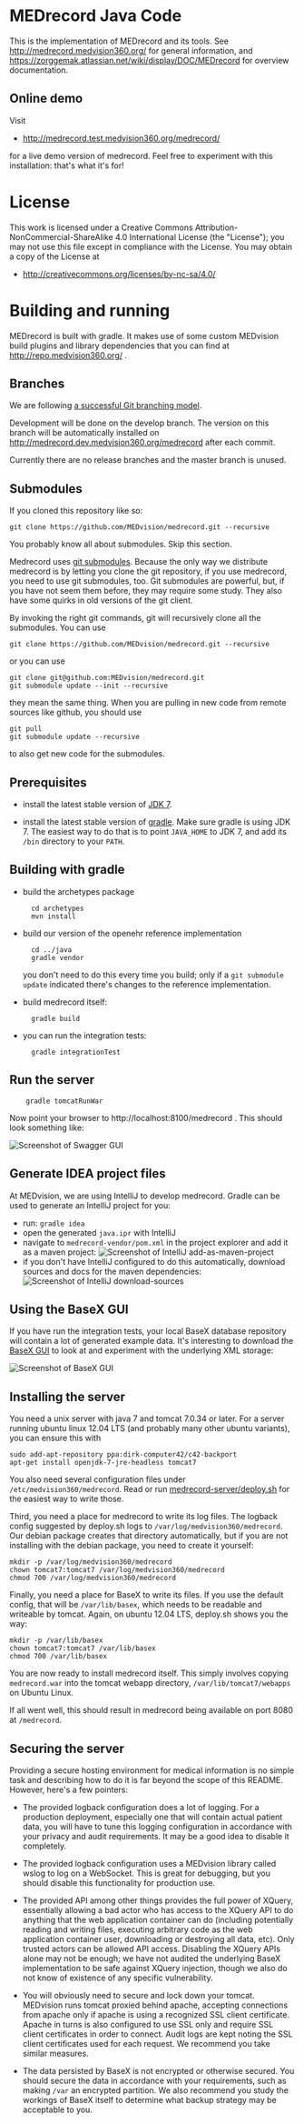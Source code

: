 MEDrecord Java Code
===================
This is the implementation of MEDrecord and its tools. See http://medrecord.medvision360.org/ for general information,
and https://zorggemak.atlassian.net/wiki/display/DOC/MEDrecord for overview documentation.

Online demo
-----------
Visit

* http://medrecord.test.medvision360.org/medrecord/

for a live demo version of medrecord. Feel free to experiment with this installation: that's what it's for!


License
=======
This work is licensed under a Creative Commons Attribution-NonCommercial-ShareAlike 4.0 International License (the
"License"); you may not use this file except in compliance with the License. You may obtain a copy of the License at

* http://creativecommons.org/licenses/by-nc-sa/4.0/


Building and running
====================
MEDrecord is built with gradle. It makes use of some custom MEDvision build plugins and library dependencies that you
 can find at http://repo.medvision360.org/ .

Branches
--------
We are following [a successful Git branching model](http://nvie.com/posts/a-successful-git-branching-model).

Development will be done on the develop branch. The version on this branch will be automatically installed on
http://medrecord.dev.medvision360.org/medrecord after each commit.

Currently there are no release branches and the master branch is unused.


Submodules
----------
If you cloned this repository like so:

    git clone https://github.com/MEDvision/medrecord.git --recursive

You probably know all about submodules. Skip this section.

Medrecord uses [git submodules](http://git-scm.com/book/en/Git-Tools-Submodules). Because the only way we distribute
medrecord is by letting you clone the git repository, if you use medrecord, you need to use git submodules, too. Git
submodules are powerful, but, if you have not seem them before, they may require some study. They also have some
quirks in old versions of the git client.

By invoking the right git commands, git will recursively clone all the submodules. You can use

    git clone https://github.com/MEDvision/medrecord.git --recursive

or you can use

    git clone git@github.com:MEDvision/medrecord.git
    git submodule update --init --recursive

they mean the same thing. When you are pulling in new code from remote sources like github, you should use

    git pull
    git submodule update --recursive

to also get new code for the submodules.


Prerequisites
-------------
- install the latest stable version of
  [JDK 7](http://www.oracle.com/technetwork/java/javase/downloads/jdk7-downloads-1880260.html).

- install the latest stable version of [gradle](http://www.gradle.org/). Make sure gradle is using JDK 7.
  The easiest way to do that is to point `JAVA_HOME` to JDK 7, and add its `/bin` directory to your `PATH`.


Building with gradle
--------------------
- build the archetypes package

        cd archetypes
        mvn install

- build our version of the openehr reference implementation

        cd ../java
        gradle vendor

  you don't need to do this every time you build; only if a `git submodule update` indicated there's
  changes to the reference implementation.

- build medrecord itself:

        gradle build

- you can run the integration tests:

        gradle integrationTest


Run the server
--------------
        gradle tomcatRunWar

Now point your browser to http://localhost:8100/medrecord . This should look something like:

![Screenshot of Swagger GUI](../docs/apidocs.jpg)


Generate IDEA project files
---------------------------
At MEDvision, we are using IntelliJ to develop medrecord. Gradle can be used to generate an IntelliJ project for you:

- run: `gradle idea`
- open the generated `java.ipr` with IntelliJ
- navigate to `medrecord-vendor/pom.xml` in the project explorer and add it as a maven project:
  ![Screenshot of IntelliJ add-as-maven-project](../docs/add_as_maven_project.jpg)
- if you don't have IntelliJ configured to do this automatically, download sources and docs for the maven dependencies:
  ![Screenshot of IntelliJ download-sources](../docs/sources_and_docs.jpg)


Using the BaseX GUI
-------------------
If you have run the integration tests, your local BaseX database repository will contain a lot of generated
example data. It's interesting to download the
[BaseX GUI](http://basex.org/products/gui/) to look at and experiment with the underlying XML storage:

![Screenshot of BaseX GUI](../docs/basex_gui.jpg)


Installing the server
---------------------
You need a unix server with java 7 and tomcat 7.0.34 or later. For a server running ubuntu linux 12.04 LTS (and
probably many other ubuntu variants), you can ensure this with

    sudo add-apt-repository ppa:dirk-computer42/c42-backport
    apt-get install openjdk-7-jre-headless tomcat7

You also need several configuration files under `/etc/medvision360/medrecord`. Read or run
[medrecord-server/deploy.sh](medrecord-server/deploy.sh) for the easiest way to write those.

Third, you need a place for medrecord to write its log files. The logback config suggested by deploy.sh logs to
`/var/log/medvision360/medrecord`. Our debian package creates that directory automatically, but if you are not
installing with the debian package, you need to create it yourself:

    mkdir -p /var/log/medvision360/medrecord
    chown tomcat7:tomcat7 /var/log/medvision360/medrecord
    chmod 700 /var/log/medvision360/medrecord

Finally, you need a place for BaseX to write its files. If you use the default config, that will be `/var/lib/basex`,
which needs to be readable and writeable by tomcat. Again, on ubuntu 12.04 LTS, deploy.sh shows you the way:

    mkdir -p /var/lib/basex
    chown tomcat7:tomcat7 /var/lib/basex
    chmod 700 /var/lib/basex

You are now ready to install medrecord itself. This simply involves copying `medrecord.war` into the tomcat webapp
directory, `/var/lib/tomcat7/webapps` on Ubuntu Linux.

If all went well, this should result in medrecord being available on port 8080 at `/medrecord`.


Securing the server
-------------------
Providing a secure hosting environment for medical information is no simple task and describing how to do it is
far beyond the scope of this README. However, here's a few pointers:

- The provided logback configuration does a lot of logging. For a production deployment, especially one that will
  contain actual patient data, you will have to tune this logging configuration in accordance with your privacy and
  audit requirements. It may be a good idea to disable it completely.

- The provided logback configuration uses a MEDvision library called wslog to log on a WebSocket. This is great for
  debugging, but you should disable this functionality for production use.

- The provided API among other things provides the full power of XQuery, essentially allowing a bad actor who has
  access to the XQuery API to do anything that the web application container can do (including potentially reading
  and writing files, executing arbitrary code as the web application container user, downloading or destroying all data,
  etc). Only trusted actors can be allowed API access. Disabling the XQuery APIs alone may not be enough; we have not
  audited the underlying BaseX implementation to be safe against XQuery injection, though we also do not know of
  existence of any specific vulnerability.

- You will obviously need to secure and lock down your tomcat. MEDvision runs tomcat proxied behind apache, accepting
  connections from apache only if apache is using a recognized SSL client certificate. Apache in turns is also
  configured to use SSL only and require SSL client certificates in order to connect. Audit logs are kept noting the
  SSL client certificates used for each request. We recommend you take similar measures.

- The data persisted by BaseX is not encrypted or otherwise secured. You should secure the data in accordance with
  your requirements, such as making `/var` an encrypted partition. We also recommend you study the workings of BaseX
  itself to determine what backup strategy may be acceptable to you.
